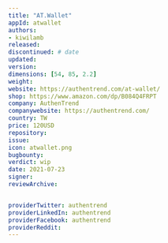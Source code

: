 ```yaml
---
title: "AT.Wallet"
appId: atwallet
authors:
- kiwilamb
released: 
discontinued: # date
updated:
version:
dimensions: [54, 85, 2.2]
weight: 
website: https://authentrend.com/at-wallet/
shop: https://www.amazon.com/dp/B084Q4FRPT
company: AuthenTrend
companywebsite: https://authentrend.com/
country: TW
price: 120USD
repository: 
issue:
icon: atwallet.png
bugbounty:
verdict: wip
date: 2021-07-23
signer:
reviewArchive:


providerTwitter: authentrend
providerLinkedIn: authentrend
providerFacebook: authentrend
providerReddit: 
---
```


